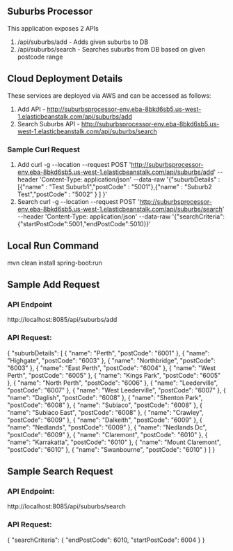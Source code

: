 ## Suburbs Processor
This application exposes 2 APIs
1. /api/suburbs/add - Adds given suburbs to DB
2. /api/suburbs/search - Searches suburbs from DB based on given postcode range

## Cloud Deployment Details
These services are deployed via AWS and can be accessed as follows:
1. Add API - http://suburbsprocessor-env.eba-8bkd6sb5.us-west-1.elasticbeanstalk.com/api/suburbs/add
2. Search Suburbs API - http://suburbsprocessor-env.eba-8bkd6sb5.us-west-1.elasticbeanstalk.com/api/suburbs/search

### Sample Curl Request
1. Add
curl -g --location --request POST 'http://suburbsprocessor-env.eba-8bkd6sb5.us-west-1.elasticbeanstalk.com/api/suburbs/add' --header 'Content-Type: application/json' --data-raw '{"suburbDetails" : [{"name" : "Test Suburb1","postCode" : "5001"},{"name" : "Suburb2 Test","postCode" : "5002" } ] }'
2. Search 
curl -g --location --request POST 'http://suburbsprocessor-env.eba-8bkd6sb5.us-west-1.elasticbeanstalk.com/api/suburbs/search' --header 'Content-Type: application/json' --data-raw '{"searchCriteria":{"startPostCode":5001,"endPostCode":5010}}'

## Local Run Command
mvn clean install spring-boot:run

## Sample Add Request
### API Endpoint
http://localhost:8085/api/suburbs/add

### API Request:
{
"suburbDetails": [
{
"name": "Perth",
"postCode": "6001"
},
{
"name": "Highgate",
"postCode": "6003"
},
{
"name": "Northbridge",
"postCode": "6003"
},
{
"name": "East Perth",
"postCode": "6004"
},
{
"name": "West Perth",
"postCode": "6005"
},
{
"name": "Kings Park",
"postCode": "6005"
},
{
"name": "North Perth",
"postCode": "6006"
},
{
"name": "Leederville",
"postCode": "6007"
},
{
"name": "West Leederville",
"postCode": "6007"
},
{
"name": "Daglish",
"postCode": "6008"
},
{
"name": "Shenton Park",
"postCode": "6008"
},
{
"name": "Subiaco",
"postCode": "6008"
},
{
"name": "Subiaco East",
"postCode": "6008"
},
{
"name": "Crawley",
"postCode": "6009"
},
{
"name": "Dalkeith",
"postCode": "6009"
},
{
"name": "Nedlands",
"postCode": "6009"
},
{
"name": "Nedlands Dc",
"postCode": "6009"
},
{
"name": "Claremont",
"postCode": "6010"
},
{
"name": "Karrakatta",
"postCode": "6010"
},
{
"name": "Mount Claremont",
"postCode": "6010"
},
{
"name": "Swanbourne",
"postCode": "6010"
}
]
}

## Sample Search Request
### API Endpoint: 
http://localhost:8085/api/suburbs/search

### API Request:
{
"searchCriteria": {
"endPostCode": 6010,
"startPostCode": 6004
}
}
